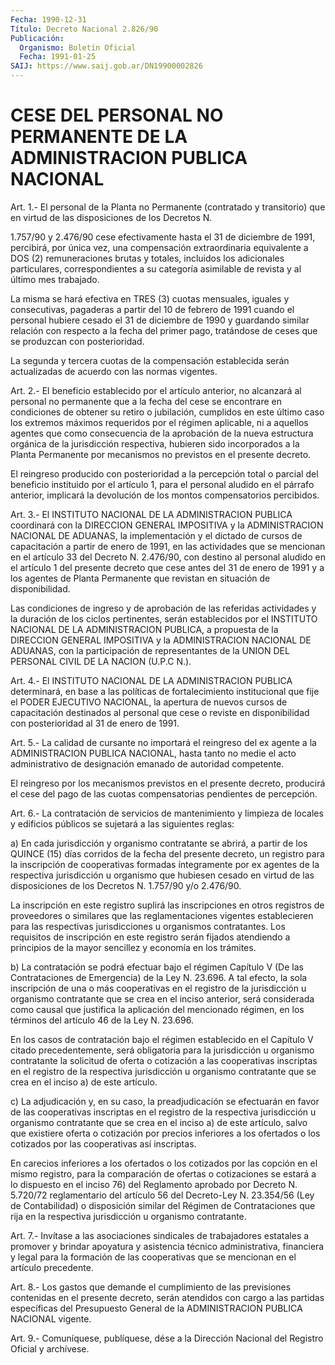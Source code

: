 ```yaml
---
Fecha: 1990-12-31
Título: Decreto Nacional 2.826/90
Publicación:
  Organismo: Boletín Oficial
  Fecha: 1991-01-25
SAIJ: https://www.saij.gob.ar/DN19900002826
---
```

# CESE DEL PERSONAL NO PERMANENTE DE LA ADMINISTRACION PUBLICA NACIONAL

<a id="1"></a>
Art.  1.- El personal de la Planta no Permanente (contratado y transitorio)  que en virtud de las disposiciones de los Decretos N.

1.757/90 y 2.476/90  cese efectivamente hasta el 31 de diciembre de 1991, percibirá, por única  vez,  una  compensación  extraordinaria equivalente  a  DOS (2) remuneraciones brutas y totales,  incluidos los  adicionales  particulares,  correspondientes  a  su  categoría asimilable de revista y al último mes trabajado.

La misma se hará efectiva  en  TRES (3) cuotas mensuales, iguales y consecutivas, pagaderas a partir  del  10 de febrero de 1991 cuando el personal hubiere cesado el 31 de diciembre  de  1990 y guardando similar  relación  con  respecto  a  la  fecha  del  primer   pago, tratándose  de  ceses  que  se  produzcan  con  posterioridad.

La  segunda  y tercera cuotas de la compensación establecida  serán actualizadas de acuerdo con las normas vigentes.

<a id="2"></a>
Art. 2.- El beneficio establecido por el artículo anterior, no alcanzará  al  personal  no  permanente  que a la fecha del cese se encontrare  en  condiciones  de  obtener  su retiro  o  jubilación, cumplidos en este último caso los extremos  máximos  requeridos por el  régimen  aplicable, ni a aquellos agentes que como consecuencia de la aprobación de la nueva estructura orgánica de la jurisdicción respectiva,  hubieren  sido  incorporados  a la Planta Permanente  por  mecanismos  no  previstos  en el presente decreto.

El reingreso producido con posterioridad a la  percepción  total  o parcial  del  beneficio  instituido  por  el  artículo  1,  para el personal  aludido  en  el párrafo anterior, implicará la devolución de los montos compensatorios percibidos.

<a id="3"></a>
Art.  3.-  El  INSTITUTO NACIONAL DE LA ADMINISTRACION PUBLICA coordinará con la DIRECCION  GENERAL IMPOSITIVA y la ADMINISTRACION NACIONAL DE ADUANAS, la implementación  y  el  dictado de cursos de capacitación a partir de enero de 1991, en las actividades  que  se mencionan  en  el  artículo 33 del Decreto N. 2.476/90, con destino al personal aludido  en el artículo 1 del presente decreto que cese antes del 31 de enero  de 1991 y a los agentes de Planta Permanente que revistan en situación de disponibilidad.

Las  condiciones  de ingreso  y  de  aprobación  de  las  referidas actividades  y  la  duración   de  los  ciclos  pertinentes,  serán establecidos  por  el  INSTITUTO  NACIONAL   DE  LA  ADMINISTRACION PUBLICA,  a  propuesta  de  la DIRECCION GENERAL  IMPOSITIVA  y  la ADMINISTRACION  NACIONAL  DE  ADUANAS,   con  la  participación  de representantes de la UNION DEL PERSONAL CIVIL  DE  LA NACION (U.P.C N.).

<a id="4"></a>
Art.  4.-  El  INSTITUTO NACIONAL DE LA ADMINISTRACION PUBLICA determinará, en base a las políticas de fortalecimiento institucional que fije  el PODER EJECUTIVO NACIONAL, la apertura de nuevos cursos de capacitación  destinados  al  personal  que cese o reviste  en  disponibilidad  con  posterioridad  al 31 de enero  de 1991.

<a id="5"></a>
Art.  5.- La calidad de cursante no importará el reingreso del ex agente a  la  ADMINISTRACION  PUBLICA  NACIONAL,  hasta tanto no medie  el  acto administrativo de designación emanado de  autoridad competente.

El reingreso  por  los mecanismos previstos en el presente decreto, producirá el cese del  pago de las cuotas compensatorias pendientes de percepción.

<a id="6"></a>
Art.  6.-  La  contratación  de  servicios  de mantenimiento y limpieza  de  locales  y  edificios  públicos  se  sujetará  a  las siguientes reglas:

a)  En  cada  jurisdicción  y  organismo  contratante se abrirá,  a partir de los QUINCE (15) días corridos de  la  fecha  del presente decreto,  un registro para la inscripción de cooperativas  formadas íntegramente  por  ex  agentes  de  la  respectiva  jurisdicción  u organismo  que  hubiesen  cesado  en virtud de las disposiciones de los Decretos N. 1.757/90 y/o 2.476/90.

La inscripción en este registro suplirá  las inscripciones en otros registros  de  proveedores  o  similares  que las  reglamentaciones vigentes  establecieren  para  las  respectivas   jurisdicciones  u organismos  contratantes.  Los  requisitos de inscripción  en  este registro  serán  fijados  atendiendo   a  principios  de  la  mayor sencillez y economía en los trámites.

b) La contratación se podrá efectuar bajo  el  régimen  Capítulo  V (De  las  Contrataciones  de Emergencia) de la Ley N. 23.696. A tal efecto,  la sola inscripción  de  una  o  más  cooperativas  en  el registro de  la jurisdicción u organismo contratante que se crea en el inciso anterior,  será  considerada como causal que justifica la aplicación del mencionado régimen,  en los términos del artículo 46 de la Ley N. 23.696.

En  los casos de contratación bajo el  régimen  establecido  en  el Capítulo   V  citado  precedentemente,  será  obligatoria  para  la jurisdicción  u  organismo  contratante  la  solicitud  de oferta o cotización  a  las  cooperativas  inscriptas  en el registro de  la respectiva jurisdicción u organismo contratante  que  se crea en el inciso a) de este artículo.

c) La adjudicación y, en su caso, la preadjudicación se  efectuarán en  favor  de  las  cooperativas  inscriptas  en el registro de  la respectiva jurisdicción u organismo contratante  que  se crea en el inciso  a)  de  este  artículo,  salvo  que  existiere  oferta    o cotización  por  precios inferiores a los ofertados o los cotizados por las cooperativas así inscriptas.

En carecios inferiores  a  los  ofertados  o  los cotizados por las copción  en  el mismo registro, para la comparación  de  ofertas  o cotizaciones se  estará  a  lo  dispuesto  en  el  inciso  76)  del Reglamento  aprobado  por  Decreto  N.  5.720/72  reglamentario del artículo  56  del Decreto-Ley N. 23.354/56 (Ley de Contabilidad)  o disposición similar  del  Régimen  de Contrataciones que rija en la respectiva jurisdicción u organismo contratante.

<a id="7"></a>
Art. 7.- Invítase a las asociaciones sindicales de trabajadores estatales  a  promover  y  brindar  apoyatura  y asistencia técnico administrativa,  financiera  y  legal  para  la  formación  de  las cooperativas    que    se  mencionan  en  el  artículo  precedente.

<a id="8"></a>
Art.  8.-  Los  gastos  que  demande  el  cumplimiento  de las previsiones contenidas en el presente decreto, serán atendidos  con cargo  a  las  partidas  específicas  del Presupuesto General de la ADMINISTRACION PUBLICA NACIONAL vigente.

<a id="9"></a>
Art. 9.- Comuníquese, publíquese, dése a la Dirección Nacional del Registro Oficial y archívese.